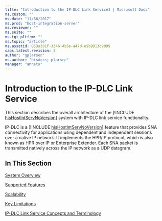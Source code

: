```yaml
---
title: "Introduction to the IP-DLC Link Service1 | Microsoft Docs"
ms.custom: ""
ms.date: "11/30/2017"
ms.prod: "host-integration-server"
ms.reviewer: ""
ms.suite: ""
ms.tgt_pltfrm: ""
ms.topic: "article"
ms.assetid: 053a301f-3346-4b5e-a47d-e9b9913c9099
caps.latest.revision: 3
author: "gplarsen"
ms.author: "hisdocs; plarsen"
manager: "anneta"
---
```

# Introduction to the IP-DLC Link Service
This section describes the overall architecture of the [!INCLUDE [hisHostIntServNoVersion](../includes/hishostintservnoversion-md.md)] system with IP-DLC link service functionality.  
  
 IP-DLC is a [!INCLUDE [hisHostIntServNoVersion](../includes/hishostintservnoversion-md.md)] feature that provides SNA connectivity for applications using dependent and independent sessions over a native IP network. It implements the HPR/IP protocol, which is also known as HPR over IP or Enterprise Extender. Each SNA packet is transmitted natively across the IP network as a UDP datagram.  
  
## In This Section  
 [System Overview](../core/system-overview1.md)  
  
 [Supported Features](../core/supported-features2.md)  
  
 [Scalability](../core/scalability1.md)  
  
 [Key Limitations](../core/key-limitations2.md)  
  
 [IP-DLC Link Service Concepts and Terminology](../core/ip-dlc-link-service-concepts-and-terminology1.md)